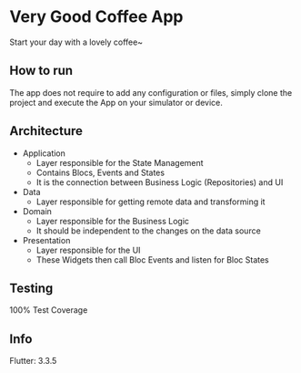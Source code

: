 # Very Good Coffee App

Start your day with a lovely coffee~

## How to run

The app does not require to add any configuration or files, simply clone the project and execute the App on your simulator or device.

## Architecture
- Application
    - Layer responsible for the State Management 
    - Contains Blocs, Events and States
    - It is the connection between Business Logic (Repositories) and UI
- Data
    - Layer responsible for getting remote data and transforming it
- Domain
    - Layer responsible for the Business Logic
    - It should be independent to the changes on the data source
- Presentation
    - Layer responsible for the UI
    - These Widgets then call Bloc Events and listen for Bloc States

## Testing
100% Test Coverage

## Info
Flutter: 3.3.5
